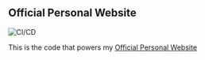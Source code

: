 ## Official Personal Website

![CI/CD](https://github.com/RonnieLutalo/ronnielutalo.github.io/workflows/CICD/badge.svg)

This is the code that powers my [Official Personal Website](https://ronnielutalo.github.io/blog/)
